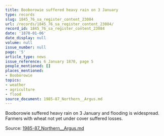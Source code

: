 ```yaml
---
title: Booborowie suffered heavy rain on 3 January
type: records
slug: 1845_76_sa_register_content_23084
url: /records/1845_76_sa_register_content_23084/
record_id: 1845_76_sa_register_content_23084
date: '1870-01-06'
date_display: null
volume: null
issue_number: null
page: '5'
article_type: news
issue_reference: 6 January 1870, page 5
people_mentioned: []
places_mentioned:
- Booborowie
topics:
- weather
- agriculture
- flood
source_document: 1985-87_Northern__Argus.md
---
```


Booborowie suffered heavy rain on 3 January and flooding is widespread.  Farmers with wheat not yet under cover suffered losses.

Source: [1985-87_Northern__Argus.md](/downloads/markdown/1985-87_Northern__Argus.md)
